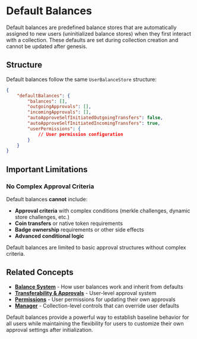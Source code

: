 # Default Balances

Default balances are predefined balance stores that are automatically assigned to new users (uninitialized balance stores) when they first interact with a collection. These defaults are set during collection creation and cannot be updated after genesis.

## Structure

Default balances follow the same `UserBalanceStore` structure:

```json
{
    "defaultBalances": {
        "balances": [],
        "outgoingApprovals": [],
        "incomingApprovals": [],
        "autoApproveSelfInitiatedOutgoingTransfers": false,
        "autoApproveSelfInitiatedIncomingTransfers": true,
        "userPermissions": {
            // User permission configuration
        }
    }
}
```

## Important Limitations

### No Complex Approval Criteria

Default balances **cannot** include:

-   **Approval criteria** with complex conditions (merkle challenges, dynamic store challenges, etc.)
-   **Coin transfers** or native token requirements
-   **Badge ownership** requirements or other side effects
-   **Advanced conditional logic**

Default balances are limited to basic approval structures without complex criteria.

## Related Concepts

-   **[Balance System](balance-system.md)** - How user balances work and inherit from defaults
-   **[Transferability & Approvals](transferability-approvals.md)** - User-level approval system
-   **[Permissions](permissions/)** - User permissions for updating their own approvals
-   **[Manager](manager.md)** - Collection-level controls that can override user defaults

Default balances provide a powerful way to establish baseline behavior for all users while maintaining the flexibility for users to customize their own approval settings after initialization.
